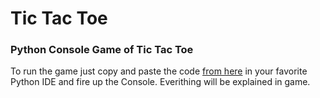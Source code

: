 # Tic Tac Toe 

### Python Console Game of Tic Tac Toe 

To run the game just copy and paste the code [from here](tic_tac_toe.py) in your favorite Python IDE and fire up the Console. 
Everithing will be explained in game.
